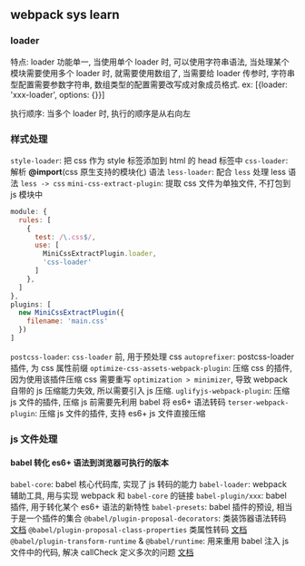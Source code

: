 ## webpack sys learn

### loader

特点: loader 功能单一, 当使用单个 loader 时, 可以使用字符串语法, 当处理某个模块需要使用多个 loader 时, 就需要使用数组了, 当需要给 loader 传参时, 字符串型配置需要参数字符串, 数组类型的配置需要改写成对象成员格式. ex: [{loader: 'xxx-loader', options: {}}]

执行顺序: 当多个 loader 时, 执行的顺序是从右向左

### 样式处理

`style-loader`: 把 css 作为 style 标签添加到 html 的 head 标签中
`css-loader`: 解析 **@import**(css 原生支持的模块化) 语法
`less-loader`: 配合 `less` 处理 less 语法 `less -> css`
`mini-css-extract-plugin`: 提取 css 文件为单独文件, 不打包到 js 模块中
```js
module: {
  rules: [
    {
      test: /\.css$/,
      use: [
        MiniCssExtractPlugin.loader,
        'css-loader'
      ]
    },
  ]
},
plugins: [
  new MiniCssExtractPlugin({
    filename: 'main.css'
  })
]
```
`postcss-loader`: `css-loader` 前, 用于预处理 css
`autoprefixer`: postcss-loader 插件, 为 css 属性前缀
`optimize-css-assets-webpack-plugin`: 压缩 css 的插件, 因为使用该插件压缩 css 需要重写 `optimization > minimizer`, 导致 webpack 自带的 js 压缩能力失效, 所以需要引入 js 压缩.
`uglifyjs-webpack-plugin`: 压缩 js 文件的插件, 压缩 js 前需要先利用 babel 将 es6+ 语法转码
`terser-webpack-plugin`: 压缩 js 文件的插件, 支持 es6+ js 文件直接压缩

### js 文件处理

#### babel 转化 es6+ 语法到浏览器可执行的版本

`babel-core`: babel 核心代码库, 实现了 js 转码的能力
`babel-loader`: webpack 辅助工具, 用与实现 webpack 和 `babel-core` 的链接
`babel-plugin/xxx`: babel 插件, 用于转化某个 es6+ 语法的新特性
`babel-presets`: babel 插件的预设, 相当于是一个插件的集合
`@babel/plugin-proposal-decorators`: 类装饰器语法转码 [文档](https://babel.docschina.org/docs/en/next/babel-plugin-proposal-decorators)
`@babel/plugin-proposal-class-properties` 类属性转码 [文档](https://babel.docschina.org/docs/en/babel-plugin-proposal-class-properties)
`@babel/plugin-transform-runtime` & `@babel/runtime`: 用来重用 babel 注入 js 文件中的代码, 解决 callCheck 定义多次的问题 [文档](https://babeljs.io/docs/en/babel-plugin-transform-runtime#docsNav)
